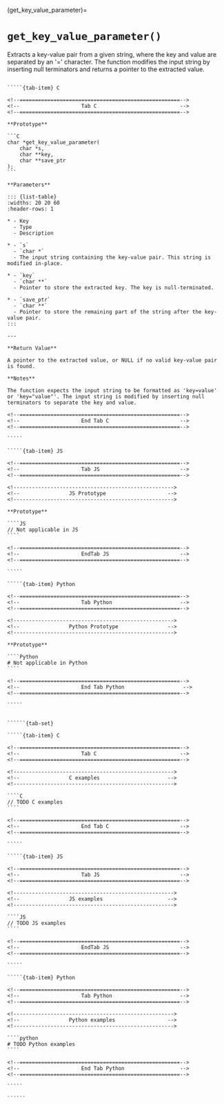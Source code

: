 <!-- ============================================================== -->
(get_key_value_parameter)=
# `get_key_value_parameter()`
<!-- ============================================================== -->

Extracts a key-value pair from a given string, where the key and value are separated by an '=' character. The function modifies the input string by inserting null terminators and returns a pointer to the extracted value.

<!------------------------------------------------------------>
<!--                    Prototypes                          -->
<!------------------------------------------------------------>

``````{tab-set}

`````{tab-item} C

<!--====================================================-->
<!--                    Tab C                           -->
<!--====================================================-->

**Prototype**

```C
char *get_key_value_parameter(
    char *s,
    char **key,
    char **save_ptr
);
```

**Parameters**

::: {list-table}
:widths: 20 20 60
:header-rows: 1

* - Key
  - Type
  - Description

* - `s`
  - `char *`
  - The input string containing the key-value pair. This string is modified in-place.

* - `key`
  - `char **`
  - Pointer to store the extracted key. The key is null-terminated.

* - `save_ptr`
  - `char **`
  - Pointer to store the remaining part of the string after the key-value pair.
:::

---

**Return Value**

A pointer to the extracted value, or NULL if no valid key-value pair is found.

**Notes**

The function expects the input string to be formatted as 'key=value' or 'key="value"'. The input string is modified by inserting null terminators to separate the key and value.

<!--====================================================-->
<!--                    End Tab C                       -->
<!--====================================================-->

`````

`````{tab-item} JS

<!--====================================================-->
<!--                    Tab JS                          -->
<!--====================================================-->

<!---------------------------------------------------->
<!--                JS Prototype                    -->
<!---------------------------------------------------->

**Prototype**

````JS
// Not applicable in JS
````

<!--====================================================-->
<!--                    EndTab JS                       -->
<!--====================================================-->

`````

`````{tab-item} Python

<!--====================================================-->
<!--                    Tab Python                      -->
<!--====================================================-->

<!---------------------------------------------------->
<!--                Python Prototype                -->
<!---------------------------------------------------->

**Prototype**

````Python
# Not applicable in Python
````

<!--====================================================-->
<!--                    End Tab Python                   -->
<!--====================================================-->

`````

``````

<!------------------------------------------------------------>
<!--                    Examples                            -->
<!------------------------------------------------------------>

```````{dropdown} Examples

``````{tab-set}

`````{tab-item} C

<!--====================================================-->
<!--                    Tab C                           -->
<!--====================================================-->

<!---------------------------------------------------->
<!--                C examples                      -->
<!---------------------------------------------------->

````C
// TODO C examples
````

<!--====================================================-->
<!--                    End Tab C                       -->
<!--====================================================-->

`````

`````{tab-item} JS

<!--====================================================-->
<!--                    Tab JS                          -->
<!--====================================================-->

<!---------------------------------------------------->
<!--                JS examples                     -->
<!---------------------------------------------------->

````JS
// TODO JS examples
````

<!--====================================================-->
<!--                    EndTab JS                       -->
<!--====================================================-->

`````

`````{tab-item} Python

<!--====================================================-->
<!--                    Tab Python                      -->
<!--====================================================-->

<!---------------------------------------------------->
<!--                Python examples                 -->
<!---------------------------------------------------->

````python
# TODO Python examples
````

<!--====================================================-->
<!--                    End Tab Python                  -->
<!--====================================================-->

`````

``````

```````
